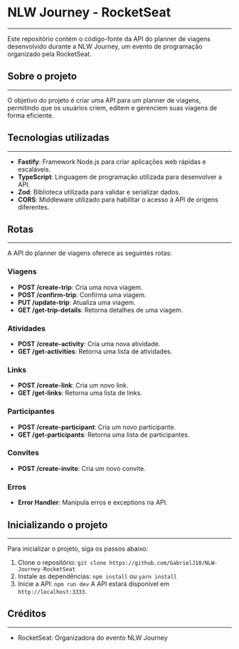 # NLW Journey - RocketSeat
-----------------

Este repositório contém o código-fonte da API do planner de viagens desenvolvido durante a NLW Journey, um evento de programação organizado pela RocketSeat.

## Sobre o projeto
-----------------

O objetivo do projeto é criar uma API para um planner de viagens, permitindo que os usuários criem, editem e gerenciem suas viagens de forma eficiente.

## Tecnologias utilizadas
-------------------------

* **Fastify**: Framework Node.js para criar aplicações web rápidas e escaláveis.
* **TypeScript**: Linguagem de programação utilizada para desenvolver a API.
* **Zod**: Biblioteca utilizada para validar e serializar dados.
* **CORS**: Middleware utilizado para habilitar o acesso à API de origens diferentes.

## Rotas
---------

A API do planner de viagens oferece as seguintes rotas:

### Viagens

* **POST /create-trip**: Cria uma nova viagem.
* **POST /confirm-trip**: Confirma uma viagem.
* **PUT /update-trip**: Atualiza uma viagem.
* **GET /get-trip-details**: Retorna detalhes de uma viagem.

### Atividades

* **POST /create-activity**: Cria uma nova atividade.
* **GET /get-activities**: Retorna uma lista de atividades.

### Links

* **POST /create-link**: Cria um novo link.
* **GET /get-links**: Retorna uma lista de links.

### Participantes

* **POST /create-participant**: Cria um novo participante.
* **GET /get-participants**: Retorna uma lista de participantes.

### Convites

* **POST /create-invite**: Cria um novo convite.

### Erros

* **Error Handler**: Manipula erros e exceptions na API.

## Inicializando o projeto
-------------------------

Para inicializar o projeto, siga os passos abaixo:

1. Clone o repositório: `git clone https://github.com/GabrielJ10/NLW-Journey-RocketSeat`
2. Instale as dependências: `npm install` ou `yarn install`
3. Inicie a API: `npm run dev`
A API estará disponível em `http://localhost:3333`.


## Créditos
---------

* RocketSeat: Organizadora do evento NLW Journey
